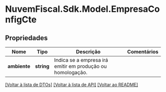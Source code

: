 # NuvemFiscal.Sdk.Model.EmpresaConfigCte

## Propriedades

Nome | Tipo | Descrição | Comentários
------------ | ------------- | ------------- | -------------
**ambiente** | **string** | Indica se a empresa irá emitir em produção ou homologação. | 

[[Voltar à lista de DTOs]](../README.md#documentation-for-models) [[Voltar à lista de API]](../README.md#documentation-for-api-endpoints) [[Voltar ao README]](../README.md)

